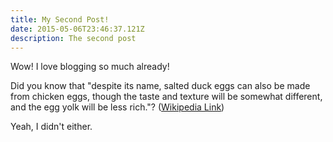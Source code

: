 ```yaml
---
title: My Second Post!
date: 2015-05-06T23:46:37.121Z
description: The second post
---
```

Wow! I love blogging so much already!

Did you know that "despite its name, salted duck eggs can also be made from
chicken eggs, though the taste and texture will be somewhat different, and the
egg yolk will be less rich."?
([Wikipedia Link](https://en.wikipedia.org/wiki/Salted_duck_egg))

Yeah, I didn't either.